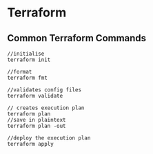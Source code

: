 # Terraform
 
## Common Terraform Commands
```
//initialise
terraform init

//format
terraform fmt

//validates config files
terraform validate

// creates execution plan
terraform plan
//save in plaintext
terraform plan -out

//deploy the execution plan
terraform apply
```